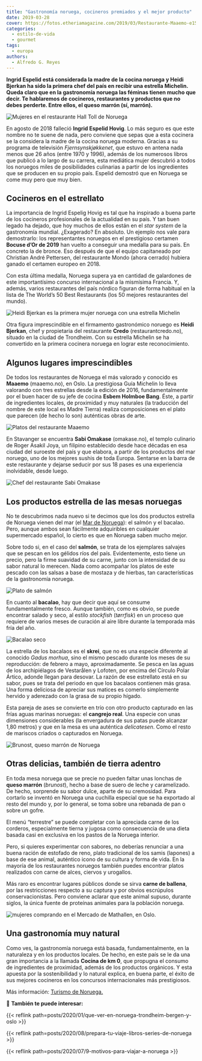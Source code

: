 ```yaml
---
title: "Gastronomía noruega, cocineros premiados y el mejor producto"
date: 2019-03-28
cover: https://fotos.etheriamagazine.com/2019/03/Restaurante-Maaemo-e1552995165298.jpg
categories: 
  - estilo-de-vida
  - gourmet
tags: 
  - europa
authors: 
  - Alfredo G. Reyes
---
```


**Ingrid Espelid está considerada la madre de la cocina noruega y Heidi Bjerkan ha sido 
la primera chef del país en recibir una estrella Michelin. Queda claro que en la 
gastronomía noruega las féminas tienen mucho que decir. Te hablaremos de cocineros, 
restaurantes y productos que no debes perderte. Entre ellos, el queso marrón (sí, 
marrón).** 

![Mujeres en el restaurante Hall Toll de Noruega](https://fotos.etheriamagazine.com/2019/03/gastronomia-noruega.jpg "Restaurante Hall Toll, Stavanger. © CH/ visitnorway.com")

En agosto de 2018 falleció **Ingrid Espelid Hovig**. Lo más seguro es que este nombre no 
te suene de nada, pero conviene que sepas que a esta cocinera se la considera la madre 
de la cocina noruega moderna. Gracias a su programa de televisión _Fjernsynskjøkkenet_, 
que estuvo en antena nada menos que 26 años (entre 1970 y 1996), además de los numerosos 
libros que publicó a lo largo de su carrera, esta mediática mujer descubrió a todos los 
noruegos miles de posibilidades culinarias a partir de los ingredientes que se producen 
en su propio país. Espelid demostró que en Noruega se come muy pero que muy bien. 

## Cocineros en el estrellato

La importancia de Ingrid Espelig Hovig es tal que ha inspirado a buena parte de los 
cocineros profesionales de la actualidad en su país. Y tan buen legado ha dejado, que 
hoy muchos de ellos están en el _star system_ de la gastronomía mundial. ¿Exagerado? En 
absoluto. Un ejemplo nos vale para demostrarlo: los representantes noruegos en el 
prestigioso certamen **Bocuse d’Or de 2019** han vuelto a conseguir una medalla para su 
país. En concreto la de bronce. Eso después de que el equipo capitaneado por Christian 
André Pettersen, del restaurante Mondo (ahora cerrado) hubiera ganado el certamen 
europeo en 2018. 

Con esta última medalla, Noruega supera ya en cantidad de galardones de este 
importantísimo concurso internacional a la mismísima Francia. Y, además, varios 
restaurantes del país nórdico figuran de forma habitual en la lista de The World’s 50 
Best Restaurants (los 50 mejores restaurantes del mundo). 

![Heidi Bjerkan es la primera mujer noruega con una estrella Michelin](https://fotos.etheriamagazine.com/2019/03/Noruega-Heidi-Credo.jpg "Heidi Bjerkan es la primera mujer noruega con una estrella Michelin.")

Otra figura imprescindible en el firmamento gastronómico noruego es **Heidi Bjerkan**, 
chef y propietaria del restaurante **Credo** (restaurantcredo.no), situado en la ciudad 
de Trondheim. Con su estrella Michelin se ha convertido en la primera cocinera noruega 
en lograr este reconocimiento. 

## Algunos lugares imprescindibles

De todos los restaurantes de Noruega el más valorado y conocido es **Maaemo** 
(maaemo.no), en Oslo. La prestigiosa Guía Michelin lo lleva valorando con tres estrellas 
desde la edición de 2016, fundamentalmente por el buen hacer de su jefe de cocina 
**Esbem Holmboe Bang**. Éste, a partir de ingredientes locales, de proximidad y muy 
naturales (la traducción del nombre de este local es Madre Tierra) realiza composiciones 
en el plato que parecen (de hecho lo son) auténticas obras de arte. 

![Platos del restaurante Maaemo](https://fotos.etheriamagazine.com/2019/03/maaemo-Tuuka-Koski.jpg "Platos del restaurante Maaemo. © Tuuka Koski.")

En Stavanger se encuentra **Sabi Omakase** (omakase.no), el templo culinario de Roger 
Asakil Joya, un filipino establecido desde hace décadas en esa ciudad del suroeste del 
país y que elabora, a partir de los productos del mar noruego, uno de los mejores sushis 
de toda Europa. Sentarse en la barra de este restaurante y dejarse seducir por sus 18 
pases es una experiencia inolvidable, desde luego. 

![Chef del restaurante Sabi Omakase](https://fotos.etheriamagazine.com/2019/03/Sami-Omakase-restaurante.jpg "Chef del (©) restaurante Sabi Omakase.")

## Los productos estrella de las mesas noruegas

No te descubrimos nada nuevo si te decimos que los dos productos estrella de Noruega 
vienen del mar (el [Mar de Noruega](http://mardenoruega.es)): el salmón y el bacalao. 
Pero, aunque ambos sean fácilmente adquiribles en cualquier supermercado español, lo 
cierto es que en Noruega saben mucho mejor. 

Sobre todo si, en el caso del **salmón**, se trata de los ejemplares salvajes que se 
pescan en los gélidos ríos del país. Evidentemente, esto tiene un precio, pero la firme 
suavidad de su carne, junto con la intensidad de su sabor natural lo merecen. Nada como 
acompañar los platos de este pescado con las salsas a base de mostaza y de hierbas, tan 
características de la gastronomía noruega. 

![Plato de salmón](https://fotos.etheriamagazine.com/2019/03/salmon-noruega.jpg "Plato de salmón. © Nancy Bundt/ Visit Norway.com")

En cuanto al **bacalao**, hay que decir que aquí se consume fundamentalmente fresco. 
Aunque también, como es obvio, se puede encontrar salado y seco, al estilo _stockfish_ 
(_tørrfisk_) en un proceso que requiere de varios meses de curación al aire libre 
durante la temporada más fría del año. 

![Bacalao seco](https://fotos.etheriamagazine.com/2019/03/bacalao-noruego.jpg "Bacalao seco. © Tina Stafrèn/Visitnorway.com")

La estrella de los bacalaos es el **skrei**, que no es una especie diferente al conocido 
_Gadus morhua_, sino el mismo pescado durante los meses de su reproducción: de febrero a 
mayo, aproximadamente. Se pesca en las aguas de los archipiélagos de Vestarålen y 
Lofoten, por encima del Círculo Polar Ártico, adonde llegan para desovar. La razón de 
ese estrellato está en su sabor, pues se trata del periodo en que los bacalaos contienen 
más grasa. Una forma deliciosa de apreciar sus matices es comerlo simplemente hervido y 
aderezado con la grasa de su propio hígado. 

Esta pareja de ases se convierte en trío con otro producto capturado en las frías aguas 
marinas noruegas: el **cangrejo real**. Una especie con unas dimensiones considerables 
(la envergadura de sus patas puede alcanzar 1,80 metros) y que en la mesa es una 
auténtica _delicatesen_. Como el resto de mariscos criados o capturados en Noruega. 

![Brunost, queso marrón de Noruega](https://fotos.etheriamagazine.com/2019/03/Brunost-queso-marron-noruega.jpg "Brunost, queso marrón de Noruega. © Cabday/Foap/Visitnorway.com")

## Otras delicias, también de tierra adentro

En toda mesa noruega que se precie no pueden faltar unas lonchas de **queso marrón** 
(_brunost_), hecho a base de suero de leche y caramelizado. De hecho, sorprende su sabor 
dulce, aparte de su cremosidad. Para cortarlo se inventó en Noruega una cuchilla 
especial que se ha exportado al resto del mundo y, por lo general, se toma sobre una 
rebanada de pan o sobre un gofre. 

El menú “terrestre” se puede completar con la apreciada carne de los corderos, 
especialmente tierna y jugosa como consecuencia de una dieta basada casi en exclusiva en 
los pastos de la Noruega interior. 

Pero, si quieres experimentar con sabores, no deberías renunciar a una buena ración de 
estofado de reno, plato tradicional de los samis (lapones) a base de ese animal, 
auténtico icono de su cultura y forma de vida. En la mayoría de los restaurantes 
noruegos también puedes encontrar platos realizados con carne de alces, ciervos y 
urogallos. 

Más raro es encontrar lugares públicos donde se sirva **carne de ballena**, por las 
restricciones respecto a su captura y por obvios escrúpulos conservacionistas. Pero 
conviene aclarar que este animal supuso, durante siglos, la única fuente de proteínas 
animales para la población noruega. 

![mujeres comprando en el Mercado de Mathallen, en Oslo.](https://fotos.etheriamagazine.com/2019/03/Vulkanfisk-mercado-noruega.jpg "Mercado de Mathallen, en Oslo. CH/ Visitnorway.com")

## Una gastronomía muy natural

Como ves, la gastronomía noruega está basada, fundamentalmente, en la naturaleza y en 
los productos locales. De hecho, en este país se le da una gran importancia a la llamada 
**Cocina de km 0**, que propugna el consumo de ingredientes de proximidad, además de los 
productos orgánicos. Y esta apuesta por la sostenibilidad y lo natural explica, en buena 
parte, el éxito de sus mejores cocineros en los concursos internacionales más 
prestigiosos. 

Más información: [Turismo de 
Noruega.](http://www.visitnorway.es/que-hacer-en-noruega/saborea-noruega) 

📌 **También te puede interesar:** 

{{< reflink path=posts/2020/01/que-ver-en-noruega-trondheim-bergen-y-oslo >}} 

{{< reflink path=posts/2020/08/prepara-tu-viaje-libros-series-de-noruega >}} 

{{< reflink path=posts/2020/07/9-motivos-para-viajar-a-noruega >}}
